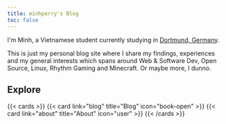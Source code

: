 ```yaml
---
title: minhperry's Blog
toc: false
---
```


I'm Minh, a Vietnamese student currently studying in [Dortmund, Germany](https://www.google.com/maps/place/Dortmund).

This is just my personal blog site where I share my findings, experiences and my general interests which spans around Web & Software Dev, Open Source, Linux, Rhythm Gaming and Minecraft. Or maybe more, I dunno.

## Explore

{{< cards >}}
  {{< card link="blog" title="Blog" icon="book-open" >}}
  {{< card link="about" title="About" icon="user" >}}
{{< /cards >}}
